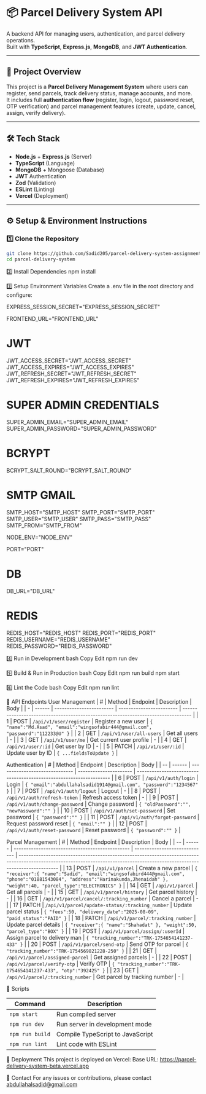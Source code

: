 # 📦 Parcel Delivery System API

A backend API for managing users, authentication, and parcel delivery operations.  
Built with **TypeScript**, **Express.js**, **MongoDB**, and **JWT Authentication**.

---

## 🚀 Project Overview

This project is a **Parcel Delivery Management System** where users can register, send parcels, track delivery status, manage accounts, and more.  
It includes full **authentication flow** (register, login, logout, password reset, OTP verification) and parcel management features (create, update, cancel, assign, verify delivery).

---

## 🛠️ Tech Stack

- **Node.js** + **Express.js** (Server)
- **TypeScript** (Language)
- **MongoDB** + Mongoose (Database)
- **JWT** Authentication
- **Zod** (Validation)
- **ESLint** (Linting)
- **Vercel** (Deployment)

---

## ⚙️ Setup & Environment Instructions

### 1️⃣ Clone the Repository

```bash
git clone https://github.com/Sadid205/parcel-delivery-system-assignment-5.git
cd parcel-delivery-system
```

2️⃣ Install Dependencies
npm install

3️⃣ Setup Environment Variables
Create a .env file in the root directory and configure:

EXPRESS_SESSION_SECRET="EXPRESS_SESSION_SECRET"

FRONTEND_URL="FRONTEND_URL"

# JWT

JWT_ACCESS_SECRET="JWT_ACCESS_SECRET"
JWT_ACCESS_EXPIRES="JWT_ACCESS_EXPIRES"
JWT_REFRESH_SECRET="JWT_REFRESH_SECRET"
JWT_REFRESH_EXPIRES="JWT_REFRESH_EXPIRES"

# SUPER ADMIN CREDENTIALS

SUPER_ADMIN_EMAIL="SUPER_ADMIN_EMAIL"
SUPER_ADMIN_PASSWORD="SUPER_ADMIN_PASSWORD"

# BCRYPT

BCRYPT_SALT_ROUND="BCRYPT_SALT_ROUND"

# SMTP GMAIL

SMTP_HOST="SMTP_HOST"
SMTP_PORT="SMTP_PORT"
SMTP_USER="SMTP_USER"
SMTP_PASS="SMTP_PASS"
SMTP_FROM="SMTP_FROM"

NODE_ENV="NODE_ENV"

PORT="PORT"

# DB

DB_URL="DB_URL"

# REDIS

REDIS_HOST="REDIS_HOST"
REDIS_PORT="REDIS_PORT"
REDIS_USERNAME="REDIS_USERNAME"
REDIS_PASSWORD="REDIS_PASSWORD"

4️⃣ Run in Development
bash
Copy
Edit
npm run dev

5️⃣ Build & Run in Production
bash
Copy
Edit
npm run build
npm start

6️⃣ Lint the Code
bash
Copy
Edit
npm run lint

📌 API Endpoints
User Management
| # | Method | Endpoint | Description | Body |
| - | ------ | ------------------------ | ------------------------ | --------------------------------------------------------------------------------- |
| 1 | POST | `/api/v1/user/register` | Register a new user | `{ "name":"Md.Asad", "email":"wingsofabir444@gmail.com", "password":"112233@U" }` |
| 2 | GET | `/api/v1/user/all-users` | Get all users | - |
| 3 | GET | `/api/v1/user/me` | Get current user profile | - |
| 4 | GET | `/api/v1/user/:id` | Get user by ID | - |
| 5 | PATCH | `/api/v1/user/:id` | Update user by ID | `{ ...fieldsToUpdate }` |

Authentication
| # | Method | Endpoint | Description | Body |
| -- | ------ | ------------------------------ | ---------------------- | ------------------------------------------------------------------- |
| 6 | POST | `/api/v1/auth/login` | Login | `{ "email":"abdullahalsadid1914@gmail.com", "password":"1234567" }` |
| 7 | POST | `/api/v1/auth/logout` | Logout | - |
| 8 | POST | `/api/v1/auth/refresh-token` | Refresh access token | - |
| 9 | POST | `/api/v1/auth/change-password` | Change password | `{ "oldPassword":"", "newPassword":"" }` |
| 10 | POST | `/api/v1/auth/set-password` | Set password | `{ "password":"" }` |
| 11 | POST | `/api/v1/auth/forgot-password` | Request password reset | `{ "email":"" }` |
| 12 | POST | `/api/v1/auth/reset-password` | Reset password | `{ "password":"" }` |

Parcel Management
| # | Method | Endpoint | Description | Body |
| -- | ------ | ----------------------------------------------- | ----------------------------- | ---------------------------------------------------------------------------------------------------------------------------------------------------------------------------- |
| 13 | POST | `/api/v1/parcel` | Create a new parcel | `{ "receiver":{ "name":"Sadid", "email":"wingsofabird444@gmail.com", "phone":"01881543084", "address":"Harinakunda,Jhenaidah" }, "weight":40, "parcel_type":"ELECTRONICS" }` |
| 14 | GET | `/api/v1/parcel` | Get all parcels | - |
| 15 | GET | `/api/v1/parcel/history` | Get parcel history | - |
| 16 | GET | `/api/v1/parcel/cancel/:tracking_number` | Cancel a parcel | - |
| 17 | PATCH | `/api/v1/parcel/update-status/:tracking_number` | Update parcel status | `{ "fees":50, "delivery_date":"2025-08-09", "paid_status":"PAID" }` |
| 18 | PATCH | `/api/v1/parcel/:tracking_number` | Update parcel details | `{ "receiver":{ "name":"Shahadat" }, "weight":50, "parcel_type":"BOX" }` |
| 19 | POST | `/api/v1/parcel/assign/:userId` | Assign parcel to delivery man | `{ "tracking_number":"TRK-1754654141237-433" }` |
| 20 | POST | `/api/v1/parcel/send-otp` | Send OTP for parcel | `{ "tracking_number":"TRK-1754569821228-250" }` |
| 21 | GET | `/api/v1/parcel/assigned-parcel` | Get assigned parcels | - |
| 22 | POST | `/api/v1/parcel/verify-otp` | Verify OTP | `{ "tracking_number":"TRK-1754654141237-433", "otp":"392425" }` |
| 23 | GET | `/api/v1/parcel/:tracking_number` | Get parcel by tracking number | - |

📜 Scripts

| Command         | Description                      |
| --------------- | -------------------------------- |
| `npm start`     | Run compiled server              |
| `npm run dev`   | Run server in development mode   |
| `npm run build` | Compile TypeScript to JavaScript |
| `npm run lint`  | Lint code with ESLint            |

📌 Deployment
This project is deployed on Vercel:
Base URL: https://parcel-delivery-system-beta.vercel.app

📧 Contact
For any issues or contributions, please contact abdullahalsadid@gmail.com
